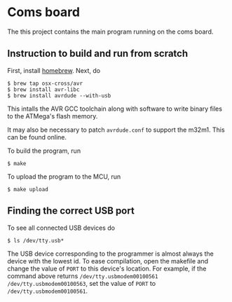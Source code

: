 # Coms board

The this project contains the main program running on the coms board.

## Instruction to build and run from scratch

First, install [homebrew](https://brew.sh/). Next, do

```
$ brew tap osx-cross/avr
$ brew install avr-libc
$ brew install avrdude --with-usb
```

This intalls the AVR GCC toolchain along with software to write binary files
to the ATMega's flash memory.

It may also be necessary to patch `avrdude.conf` to support the m32m1. This can
be found online.

To build the program, run

```
$ make
```

To upload the program to the MCU, run

```
$ make upload
```

## Finding the correct USB port

To see all connected USB devices do

```
$ ls /dev/tty.usb*
```

The USB device corresponding to the programmer is almost always the device
with the lowest id. To ease compilation, open the makefile and change the
value of `PORT` to this device's location. For example, if the command
above returns `/dev/tty.usbmodem00100561 /dev/tty.usbmodem00100563`,
set the value of `PORT` to `/dev/tty.usbmodem00100561`.
